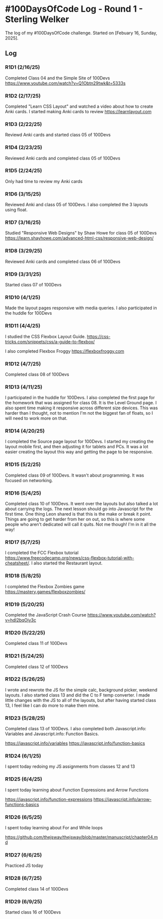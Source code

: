 # #100DaysOfCode Log - Round 1 - Sterling Welker

The log of my #100DaysOfCode challenge. Started on [Febuary 16, Sunday, 2025].

## Log

### R1D1 (2/16/25)

Completed Class 04 and the Simple Site of 100Devs
https://www.youtube.com/watch?v=Q1Obtn29twk&t=5333s

### R1D2 (2/17/25)

Completed "Learn CSS Layout" and watched a video about how to create Anki cards. I started making Anki cards to review
https://learnlayout.com

### R1D3 (2/22/25)

Reviewd Anki cards and started class 05 of 100Devs

### R1D4 (2/23/25)

Reviewed Anki cards and completed class 05 of 100Devs

### R1D5 (2/24/25)

Only had time to review my Anki cards

### R1D6 (3/15/25)

Reviewed Anki and class 05 of 100Devs. I also completed the 3 layouts using float.

### R1D7 (3/16/25)

Studied "Responsive Web Designs" by Shaw Howe for class 05 of 100Devs
https://learn.shayhowe.com/advanced-html-css/responsive-web-design/

### R1D8 (3/29/25)

Reviewed Anki cards and completed class 06 of 100Devs

### R1D9 (3/31/25)

Started class 07 of 100Devs

### R1D10 (4/1/25)

Made the layout pages responsive with media queries. I also participated in the huddle for 100Devs

### R1D11 (4/4/25)

I studied the CSS Flexbox Layout Guide.
https://css-tricks.com/snippets/css/a-guide-to-flexbox/

I also completed Flexbox Froggy
https://flexboxfroggy.com

### R1D12 (4/7/25)

Completed class 08 of 100Devs

### R1D13 (4/11/25)

I participated in the huddle for 100Devs. I also completed the first page for the homework that was assigned for class 08. It is the Level Ground page. I also spent time making it responsive across different size devices. This was harder than I thought, not to mention I'm not the biggest fan of floats, so I will need to work more on that.

### R1D14 (4/20/25)

I completed the Source page layout for 100Devs. I started my creating the layout mobile first, and then adjusting it for tablets and PCs. It was a lot easier creating the layout this way and getting the page to be responsive.

### R1D15 (5/2/25)

Completed class 09 of 100Devs. It wasn't about programming. It was focused on networking.

### R1D16 (5/4/25)

Completed class 10 of 100Devs. It went over the layouts but also talked a lot about carrying the logs. The next lesson should go into Javascript for the first time. One thing Leon shared is that this is the make or break it point. Things are going to get harder from her on out, so this is where some people who aren't dedicated will call it quits. Not me though! I'm in it all the way!

### R1D17 (5/7/25)

I completed the FCC Flexbox tutorial https://www.freecodecamp.org/news/css-flexbox-tutorial-with-cheatsheet/. 
I also started the Restaurant layout.

### R1D18 (5/8/25)

I completed the Flexbox Zombies game https://mastery.games/flexboxzombies/

### R1D19 (5/20/25)

Completed the JavaScript Crash Course https://www.youtube.com/watch?v=hdI2bqOjy3c

### R1D20 (5/22/25)

Completed class 11 of 100Devs

### R1D21 (5/24/25)

Completed class 12 of 100Devs

### R1D22 (5/26/25)

I wrote and rewrote the JS for the simple calc, background picker, weekend layouts. I also started class 13 and did the C to F temp converter. I made little changes with the JS to all of the layouts, but after having started class 13, I feel like I can do more to make them mine.

### R1D23 (5/28/25)

Completed class 13 of 100Devs. I also completed both Javascript.info: Variables and Javascript.info: Function Basics.

https://javascript.info/variables
https://javascript.info/function-basics

### R1D24 (6/1/25)

I spent today redoing my JS assignments from classes 12 and 13

### R1D25 (6/4/25)

I spent today learning about Function Expressions and Arrow Functions

https://javascript.info/function-expressions
https://javascript.info/arrow-functions-basics

### R1D26 (6/5/25)

I spent today learning about For and While loops

https://github.com/thejsway/thejsway/blob/master/manuscript/chapter04.md

### R1D27 (6/6/25)

Practiced JS today

### R1D28 (6/7/25)

Completed class 14 of 100Devs

### R1D29 (6/9/25)

Started class 16 of 100Devs